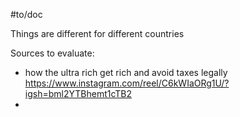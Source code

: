 #to/doc 

Things are different for different countries

Sources to evaluate:
- how the ultra rich get rich and avoid taxes legally https://www.instagram.com/reel/C6kWIaORg1U/?igsh=bml2YTBhemt1cTB2
- 